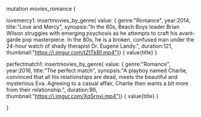 mutation movies_romance {

lovemercy1: insertmovies_by_genre(
    value: { 
      genre:"Romance", 
      year:2014,
      title:"Love and Mercy",
      synopsis:"In the 60s, Beach Boys leader Brian Wilson struggles with emerging psychosis as he attempts to craft his avant-garde pop masterpiece. In the 80s, he is a broken, confused man under the 24-hour watch of shady therapist Dr. Eugene Landy.",
      duration:121,
      thumbnail:"https://i.imgur.com/tZtTkBf.mp4"}) {
    value{title}
  }

perfectmatch1: insertmovies_by_genre(
    value: { 
      genre:"Romance", 
      year:2016,
      title:"The perfect match",
      synopsis:"A playboy named Charlie, convinced that all his relationships are dead, meets the beautiful and mysterious Eva. Agreeing to a casual affair, Charlie then wants a bit more from their relationship.",
      duration:96,
      thumbnail:"https://i.imgur.com/XqSrnvi.mp4"}) {
    value{title}
  }
  
}
